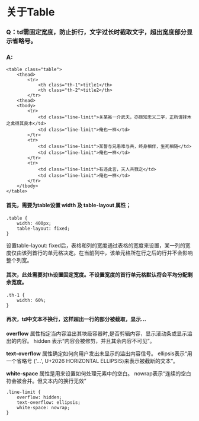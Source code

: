 # 关于Table
### Q：td需固定宽度，防止折行，文字过长时截取文字，超出宽度部分显示省略号。
### A:

    <table class="table">
        <thead>
            <tr>
                <th class="th-1">title1</th>
                <th class="th-2">title2</th>
            </tr>
        <thead>
        <tbody>
            <tr>
                <td class="line-limit">关某虽一介武夫，亦颇知忠义二字，正所谓择木之禽得其良木</td>
                <td class="line-limit">俺也一样</td>
            </tr>
            <tr>
                <td class="line-limit">某誓与兄患难与共，终身相伴，生死相随</td>
                <td class="line-limit">俺也一样</td>
            </tr>
            <tr>
                <td class="line-limit">有违此言，天人共戮之</td>
                <td class="line-limit">俺也一样</td>
            </tr>
        </tbody>
    </table>


#### 首先，需要为table设置 **width** 及 **table-layout** 属性；

    .table {
        width: 400px;
        table-layout: fixed;
    }

设置table-layout: fixed后，表格和列的宽度通过表格的宽度来设置，某一列的宽度仅由该列首行的单元格决定。在当前列中，该单元格所在行之后的行并不会影响整个列宽。

#### 其次，此处需要对th设置固定宽度。不设置宽度的首行单元格默认将会平均分配剩余宽度。

    .th-1 {
        width: 60%;
    }

#### 再次，td中文本不换行，这样超出一行的部分被截取，显示...

**overflow** 属性指定当内容溢出其块级容器时,是否剪辑内容，显示滚动条或显示溢出的内容。
hidden 表示“内容会被修剪，并且其余内容不可见”。

**text-overflow** 属性确定如何向用户发出未显示的溢出内容信号。
ellipsis表示“用一个省略号 ('…', U+2026 HORIZONTAL ELLIPSIS)来表示被截断的文本”。

**white-space** 属性是用来设置如何处理元素中的空白。
nowrap表示“连续的空白符会被合并。但文本内的换行无效”

    .line-limit {
        overflow: hidden;
        text-overflow: ellipsis;
        white-space: nowrap;
    }

